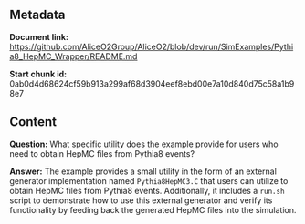 ## Metadata

**Document link:** https://github.com/AliceO2Group/AliceO2/blob/dev/run/SimExamples/Pythia8_HepMC_Wrapper/README.md

**Start chunk id:** 0ab0d4d68624cf59b913a299af68d3904eef8ebd00e7a10d840d75c58a1b98e7

## Content

**Question:** What specific utility does the example provide for users who need to obtain HepMC files from Pythia8 events?

**Answer:** The example provides a small utility in the form of an external generator implementation named `Pythia8HepMC3.C` that users can utilize to obtain HepMC files from Pythia8 events. Additionally, it includes a `run.sh` script to demonstrate how to use this external generator and verify its functionality by feeding back the generated HepMC files into the simulation.